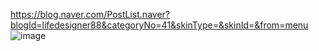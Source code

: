 https://blog.naver.com/PostList.naver?blogId=lifedesigner88&categoryNo=41&skinType=&skinId=&from=menu
![image](https://github.com/lifedesigner88/231228_Algorithm_Java/assets/123573918/517235a4-24c8-446c-b358-ee3833bc3686)
